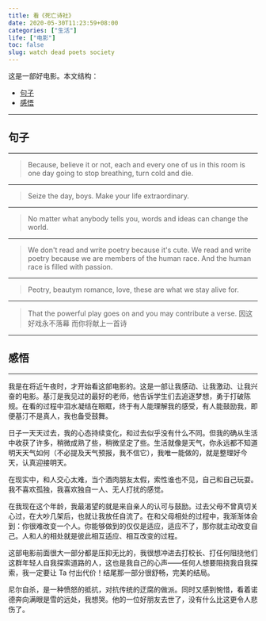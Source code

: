 ```yaml
---
title: 看《死亡诗社》
date: 2020-05-30T11:23:59+08:00
categories: ["生活"]
life: ["电影"]
toc: false
slug: watch dead poets society
---
```


这是一部好电影。本文结构：

- [句子](#句子)
- [感悟](#感悟)

---

## 句子

---

> Because, believe it or not, each and every one of us in this room is one day going to stop breathing, turn cold and die.

---

> Seize the day, boys. Make your life extraordinary. 

---

> No matter what anybody tells you, words and ideas can change the world.

---

> We don't read and write poetry because it's cute. We read and write poetry because we are members of the human race. And the human race is filled with passion.

---

> Peotry, beautym romance, love, these are what we stay alive for.

---

> That the powerful play goes on and you may contribute a verse. 因这好戏永不落幕 而你将献上一首诗

---

## 感悟

---

我是在将近午夜时，才开始看这部电影的。这是一部让我感动、让我激动、让我兴奋的电影。基汀是我见过的最好的老师，他告诉学生们去追逐梦想，勇于打破陈规。在看的过程中泪水凝结在眼眶，终于有人能理解我的感受，有人能鼓励我，即便基汀不是真人，我也备受鼓舞。

日子一天天过去，我的心态持续变化，和过去似乎没有什么不同。但我的确从生活中收获了许多，稍微成熟了些，稍微坚定了些。生活就像是天气，你永远都不知道明天天气如何（不必提及天气预报，我不信它），我唯一能做的，就是整理好今天，认真迎接明天。

在现实中，和人交心太难，当个酒肉朋友太假，索性谁也不见，自己和自己玩耍。我不喜欢孤独，我喜欢独自一人、无人打扰的感觉。

在我现在这个年龄，我最渴望的就是来自亲人的认可与鼓励。过去父母不曾真切关心过，在大吵几架后，也就让我放任自流了。在和父母相处的过程中，我渐渐体会到：你很难改变一个人。你能够做到的仅仅是适应，适应不了，那你就主动改变自己。人和人的相处就是彼此相互适应、相互改变的过程。

这部电影前面很大一部分都是压抑无比的，我很想冲进去打校长、打任何阻挠他们这群年轻人自我探索道路的人，这也是我自己的心声——任何人想要阻挠我自我探索，我一定要让 Ta 付出代价！结尾那一部分很舒畅，完美的结局。

尼尔自杀，是一种愤怒的抵抗，对抗传统的迂腐的做派。同时又感到惋惜，看着诺德奔向满眼是雪的远处，我想哭。他的一位好朋友去世了，没有什么比这更令人悲伤了。